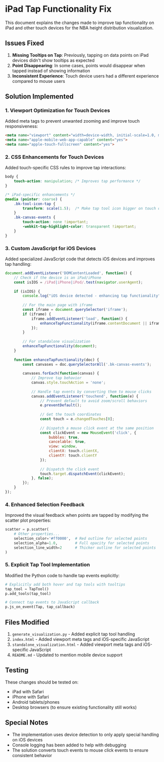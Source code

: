 # iPad Tap Functionality Fix

This document explains the changes made to improve tap functionality on iPad and other touch devices for the NBA height distribution visualization.

## Issues Fixed

1. **Missing Tooltips on Tap**: Previously, tapping on data points on iPad devices didn't show tooltips as expected
2. **Point Disappearing**: In some cases, points would disappear when tapped instead of showing information
3. **Inconsistent Experience**: Touch device users had a different experience compared to mouse users

## Solution Implemented

### 1. Viewport Optimization for Touch Devices

Added meta tags to prevent unwanted zooming and improve touch responsiveness:

```html
<meta name="viewport" content="width=device-width, initial-scale=1.0, maximum-scale=1.0, user-scalable=no">
<meta name="apple-mobile-web-app-capable" content="yes">
<meta name="apple-touch-fullscreen" content="yes">
```

### 2. CSS Enhancements for Touch Devices

Added touch-specific CSS rules to improve tap interactions:

```css
body {
    touch-action: manipulation; /* Improves tap performance */
}

/* iPad-specific enhancements */
@media (pointer: coarse) {
    .bk-tool-icon-tap {
        transform: scale(1.5);  /* Make tap tool icon bigger on touch devices */
    }
    .bk-canvas-events {
        touch-action: none !important;
        -webkit-tap-highlight-color: transparent !important;
    }
}
```

### 3. Custom JavaScript for iOS Devices

Added specialized JavaScript code that detects iOS devices and improves tap handling:

```javascript
document.addEventListener('DOMContentLoaded', function() {
    // Check if the device is an iPad/iPhone
    const isIOS = /iPad|iPhone|iPod/.test(navigator.userAgent);
    
    if (isIOS) {
        console.log("iOS device detected - enhancing tap functionality");
        
        // For the main page with iframe
        const iframe = document.querySelector('iframe');
        if (iframe) {
            iframe.addEventListener('load', function() {
                enhanceTapFunctionality(iframe.contentDocument || iframe.contentWindow.document);
            });
        }
        
        // For standalone visualization
        enhanceTapFunctionality(document);
    }
    
    function enhanceTapFunctionality(doc) {
        const canvases = doc.querySelectorAll('.bk-canvas-events');
        
        canvases.forEach(function(canvas) {
            // Improve tap behavior
            canvas.style.touchAction = 'none';
            
            // Handle tap events by converting them to mouse clicks
            canvas.addEventListener('touchend', function(e) {
                // Prevent default to avoid zoom/scroll behaviors
                e.preventDefault();
                
                // Get the touch coordinates
                const touch = e.changedTouches[0];
                
                // Dispatch a mouse click event at the same position
                const clickEvent = new MouseEvent('click', {
                    bubbles: true,
                    cancelable: true,
                    view: window,
                    clientX: touch.clientX,
                    clientY: touch.clientY
                });
                
                // Dispatch the click event
                touch.target.dispatchEvent(clickEvent);
            }, false);
        });
    }
});
```

### 4. Enhanced Selection Feedback

Improved the visual feedback when points are tapped by modifying the scatter plot properties:

```python
scatter = p.scatter(
    # Other properties...
    selection_color='#ff0000',  # Red outline for selected points
    selection_alpha=1.0,        # Full opacity for selected points
    selection_line_width=2      # Thicker outline for selected points
)
```

### 5. Explicit Tap Tool Implementation

Modified the Python code to handle tap events explicitly:

```python
# Explicitly add both hover and tap tools with tooltips
tap_tool = TapTool()
p.add_tools(tap_tool)

# Connect tap events to JavaScript callback
p.js_on_event(Tap, tap_callback)
```

## Files Modified

1. `generate_visualization.py` - Added explicit tap tool handling
2. `index.html` - Added viewport meta tags and iOS-specific JavaScript
3. `standalone_visualization.html` - Added viewport meta tags and iOS-specific JavaScript
4. `README.md` - Updated to mention mobile device support

## Testing

These changes should be tested on:
- iPad with Safari
- iPhone with Safari
- Android tablets/phones
- Desktop browsers (to ensure existing functionality still works)

## Special Notes

- The implementation uses device detection to only apply special handling on iOS devices
- Console logging has been added to help with debugging
- The solution converts touch events to mouse click events to ensure consistent behavior